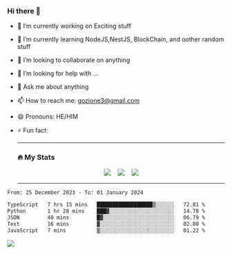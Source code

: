### Hi there 👋

<!--
**charlieScript/charlieScript** is a ✨ _special_ ✨ repository because its `README.md` (this file) appears on your GitHub profile.

Here are some ideas to get you started: -->

- 🔭 I’m currently working on Exciting stuff
- 🌱 I’m currently learning NodeJS,NestJS, BlockChain, and oother random stuff
- 👯 I’m looking to collaborate on anything
- 🤔 I’m looking for help with ...
- 💬 Ask me about anything
- 📫 How to reach me: gozione3@gmail.com
- 😄 Pronouns: HE/HIM
- ⚡ Fun fact:


  ---

  ### :fire: My Stats

  <div id="stats" align="center">
  <img src="http://github-readme-streak-stats.herokuapp.com?user=charlieScript&theme=dark&date_format=M%20j%5B%2C%20Y%5D" />&nbsp;&nbsp;&nbsp;
  <img src="https://github-readme-stats.vercel.app/api/top-langs/?username=charlieScript&layout=compact&theme=vision-friendly-dark"/>&nbsp;&nbsp;&nbsp;
  <img src="https://github-readme-stats.vercel.app/api?username=charlieScript&show_icons=true&theme=radical"/>
  </div>

  ---



<!--START_SECTION:waka-->

```txt
From: 25 December 2023 - To: 01 January 2024

TypeScript   7 hrs 15 mins   ██████████████████▒░░░░░░   72.81 %
Python       1 hr 28 mins    ███▓░░░░░░░░░░░░░░░░░░░░░   14.78 %
JSON         40 mins         █▓░░░░░░░░░░░░░░░░░░░░░░░   06.79 %
Text         16 mins         ▓░░░░░░░░░░░░░░░░░░░░░░░░   02.80 %
JavaScript   7 mins          ▒░░░░░░░░░░░░░░░░░░░░░░░░   01.22 %
```

<!--END_SECTION:waka-->
![](https://komarev.com/ghpvc/?username=charlieScript)
